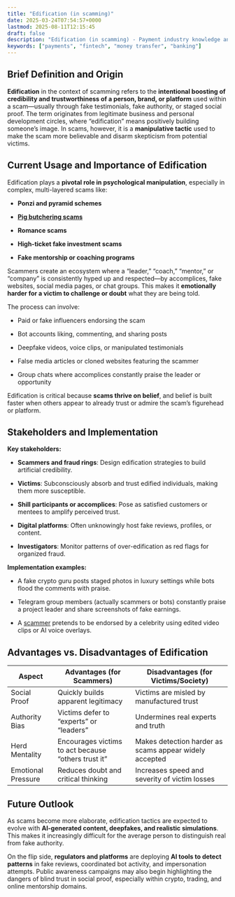 ```yaml
---
title: "Edification (in scamming)"
date: 2025-03-24T07:54:57+0000
lastmod: 2025-08-11T12:15:45
draft: false
description: "Edification (in scamming) - Payment industry knowledge and insights"
keywords: ["payments", "fintech", "money transfer", "banking"]
---
```


## Brief Definition and Origin

**Edification** in the context of scamming refers to the **intentional boosting of credibility and trustworthiness of a person, brand, or platform** used within a scam—usually through fake testimonials, fake authority, or staged social proof. The term originates from legitimate business and personal development circles, where “edification” means positively building someone’s image. In scams, however, it is a **manipulative tactic** used to make the scam more believable and disarm skepticism from potential victims.

## Current Usage and Importance of Edification

Edification plays a **pivotal role in psychological manipulation**, especially in complex, multi-layered scams like:

- **Ponzi and pyramid schemes**

- **[Pig butchering scams](https://faisalkhanllc.xyz/resources/payments-wiki/p/what-is-pig-butchering-romance-scam/)**

- **Romance scams**

- **High-ticket fake investment scams**

- **Fake mentorship or coaching programs**

Scammers create an ecosystem where a “leader,” “coach,” “mentor,” or “company” is consistently hyped up and respected—by accomplices, fake websites, social media pages, or chat groups. This makes it **emotionally harder for a victim to challenge or doubt** what they are being told.

The process can involve:

- Paid or fake influencers endorsing the scam

- Bot accounts liking, commenting, and sharing posts

- Deepfake videos, voice clips, or manipulated testimonials

- False media articles or cloned websites featuring the scammer

- Group chats where accomplices constantly praise the leader or opportunity

Edification is critical because **scams thrive on belief**, and belief is built faster when others appear to already trust or admire the scam’s figurehead or platform.

## Stakeholders and Implementation

**Key stakeholders:**

- **Scammers and fraud rings**: Design edification strategies to build artificial credibility.

- **Victims**: Subconsciously absorb and trust edified individuals, making them more susceptible.

- **Shill participants or accomplices**: Pose as satisfied customers or mentees to amplify perceived trust.

- **Digital platforms**: Often unknowingly host fake reviews, profiles, or content.

- **Investigators**: Monitor patterns of over-edification as red flags for organized fraud.

**Implementation examples:**

- A fake crypto guru posts staged photos in luxury settings while bots flood the comments with praise.

- Telegram group members (actually scammers or bots) constantly praise a project leader and share screenshots of fake earnings.

- A [scammer](https://faisalkhanllc.xyz/resources/payments-wiki/s/scammer/) pretends to be endorsed by a celebrity using edited video clips or AI voice overlays.

## Advantages vs. Disadvantages of Edification

| **Aspect** | **Advantages (for Scammers)** | **Disadvantages (for Victims/Society)** |
| --- | --- | --- |
| Social Proof | Quickly builds apparent legitimacy | Victims are misled by manufactured trust |
| Authority Bias | Victims defer to “experts” or “leaders” | Undermines real experts and truth |
| Herd Mentality | Encourages victims to act because “others trust it” | Makes detection harder as scams appear widely accepted |
| Emotional Pressure | Reduces doubt and critical thinking | Increases speed and severity of victim losses |

## Future Outlook

As scams become more elaborate, edification tactics are expected to evolve with **AI-generated content, deepfakes, and realistic simulations**. This makes it increasingly difficult for the average person to distinguish real from fake authority.

On the flip side, **regulators and platforms** are deploying **AI tools to detect patterns** in fake reviews, coordinated bot activity, and impersonation attempts. Public awareness campaigns may also begin highlighting the dangers of blind trust in social proof, especially within crypto, trading, and online mentorship domains.